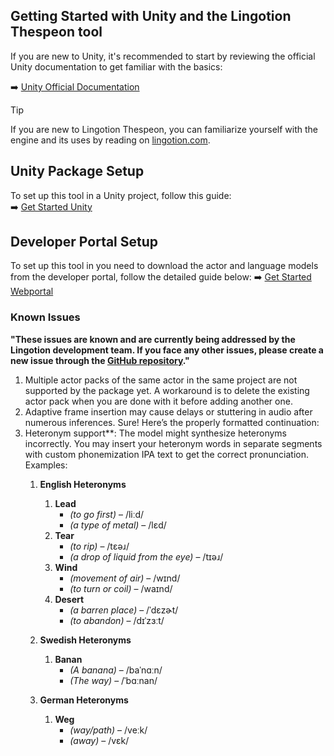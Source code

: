 ## Getting Started with Unity and the Lingotion Thespeon tool

If you are new to Unity, it's recommended to start by reviewing the official Unity documentation to get familiar with the basics:

➡️ [Unity Official Documentation](https://docs.unity3d.com/Manual/index.html)  


> [!TIP]
> If you are new to Lingotion Thespeon, you can familiarize yourself with the engine and its uses by reading on [lingotion.com](https://www.lingotion.com). 


## **Unity Package Setup**  
To set up this tool in a Unity project, follow this guide:  
➡️ [Get Started Unity](./get-started-unity.md)  

## **Developer Portal Setup**  
To set up this tool in you need to download the actor and language models from the developer portal, follow the detailed guide below: 
➡️ [Get Started Webportal](./get-started-webportal.md)  




### **Known Issues**  
**"These issues are known and are currently being addressed by the Lingotion development team. If you face any other issues, please create a new issue through the [GitHub repository](/../issues/new)."**

1. Multiple actor packs of the same actor in the same project are not supported by the package yet. A workaround is to delete the existing actor pack when you are done with it before adding another one.
2. Adaptive frame insertion may cause delays or stuttering in audio after numerous inferences.
Sure! Here’s the properly formatted continuation:
3. Heteronym support**: The model might synthesize heteronyms incorrectly. You may insert your heteronym words in separate segments with custom phonemization IPA text to get the correct pronunciation. Examples:  
   1. **English Heteronyms**  
      1. **Lead**  
         - *(to go first)* – /liːd/  
         - *(a type of metal)* – /lɛd/  
      2. **Tear**  
         - *(to rip)* – /tɛəɹ/  
         - *(a drop of liquid from the eye)* – /tɪəɹ/  
      3. **Wind**  
         - *(movement of air)* – /wɪnd/  
         - *(to turn or coil)* – /waɪnd/   
      4. **Desert**  
         - *(a barren place)* – /ˈdɛzɚt/  
         - *(to abandon)* – /dɪˈzɜːt/  


   2. **Swedish Heteronyms**  
      1. **Banan**  
         - *(A banana)* –  /baˈnɑːn/ 
         - *(The way)* – /ˈbɑːnan/  

   3. **German Heteronyms**  
      1. **Weg**  
         - *(way/path)* – /veːk/  
         - *(away)* – /vɛk/  



